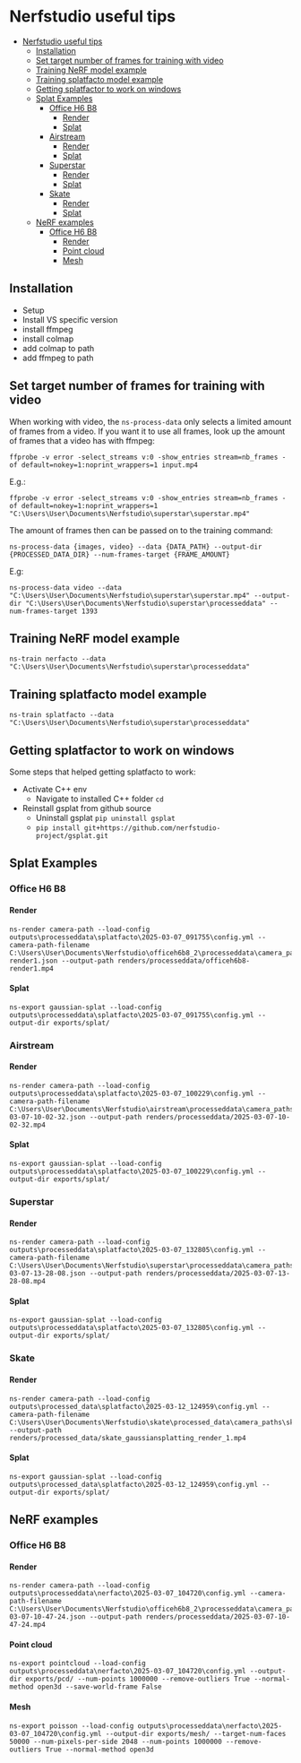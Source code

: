 # Nerfstudio useful tips

- [Nerfstudio useful tips](#nerfstudio-useful-tips)
  - [Installation](#installation)
  - [Set target number of frames for training with video](#set-target-number-of-frames-for-training-with-video)
  - [Training NeRF model example](#training-nerf-model-example)
  - [Training splatfacto model example](#training-splatfacto-model-example)
  - [Getting splatfactor to work on windows](#getting-splatfactor-to-work-on-windows)
  - [Splat Examples](#splat-examples)
    - [Office H6 B8](#office-h6-b8)
      - [Render](#render)
      - [Splat](#splat)
    - [Airstream](#airstream)
      - [Render](#render-1)
      - [Splat](#splat-1)
    - [Superstar](#superstar)
      - [Render](#render-2)
      - [Splat](#splat-2)
    - [Skate](#skate)
      - [Render](#render-3)
      - [Splat](#splat-3)
  - [NeRF examples](#nerf-examples)
    - [Office H6 B8](#office-h6-b8-1)
      - [Render](#render-4)
      - [Point cloud](#point-cloud)
      - [Mesh](#mesh)


## Installation

- Setup
- Install VS specific version
- install ffmpeg
- install colmap
- add colmap to path
- add ffmpeg to path

## Set target number of frames for training with video

When working with video, the `ns-process-data` only selects a limited amount of frames from a video. If you want it to use all frames, look up the amount of frames that a video has with ffmpeg:

```
ffprobe -v error -select_streams v:0 -show_entries stream=nb_frames -of default=nokey=1:noprint_wrappers=1 input.mp4
```

E.g.:

```
ffprobe -v error -select_streams v:0 -show_entries stream=nb_frames -of default=nokey=1:noprint_wrappers=1 "C:\Users\User\Documents\Nerfstudio\superstar\superstar.mp4"
```

The amount of frames then can be passed on to the training command:

```
ns-process-data {images, video} --data {DATA_PATH} --output-dir {PROCESSED_DATA_DIR} --num-frames-target {FRAME_AMOUNT}
```

E.g:

```
ns-process-data video --data "C:\Users\User\Documents\Nerfstudio\superstar\superstar.mp4" --output-dir "C:\Users\User\Documents\Nerfstudio\superstar\processeddata" --num-frames-target 1393
```

## Training NeRF model example

```
ns-train nerfacto --data "C:\Users\User\Documents\Nerfstudio\superstar\processeddata" 
```

## Training splatfacto model example

```
ns-train splatfacto --data "C:\Users\User\Documents\Nerfstudio\superstar\processeddata" 
```

## Getting splatfactor to work on windows

Some steps that helped getting splatfacto to work:
- Activate C++ env
  - Navigate to installed C++ folder `cd `
- Reinstall gsplat from github source
  - Uninstall gsplat `pip uninstall gsplat`
  - `pip install git+https://github.com/nerfstudio-project/gsplat.git`

## Splat Examples

### Office H6 B8

#### Render

```
ns-render camera-path --load-config outputs\processeddata\splatfacto\2025-03-07_091755\config.yml --camera-path-filename C:\Users\User\Documents\Nerfstudio\officeh6b8_2\processeddata\camera_paths\officeh6b8-render1.json --output-path renders/processeddata/officeh6b8-render1.mp4
```

#### Splat

```
ns-export gaussian-splat --load-config outputs\processeddata\splatfacto\2025-03-07_091755\config.yml --output-dir exports/splat/ 
```

### Airstream

#### Render

```
ns-render camera-path --load-config outputs\processeddata\splatfacto\2025-03-07_100229\config.yml --camera-path-filename C:\Users\User\Documents\Nerfstudio\airstream\processeddata\camera_paths\2025-03-07-10-02-32.json --output-path renders/processeddata/2025-03-07-10-02-32.mp4
```

#### Splat

```
ns-export gaussian-splat --load-config outputs\processeddata\splatfacto\2025-03-07_100229\config.yml --output-dir exports/splat/ 
```

### Superstar

#### Render

```
ns-render camera-path --load-config outputs\processeddata\splatfacto\2025-03-07_132805\config.yml --camera-path-filename C:\Users\User\Documents\Nerfstudio\superstar\processeddata\camera_paths\2025-03-07-13-28-08.json --output-path renders/processeddata/2025-03-07-13-28-08.mp4
```

#### Splat

```
ns-export gaussian-splat --load-config outputs\processeddata\splatfacto\2025-03-07_132805\config.yml --output-dir exports/splat/ 
```

### Skate

#### Render

```
ns-render camera-path --load-config outputs\processed_data\splatfacto\2025-03-12_124959\config.yml --camera-path-filename C:\Users\User\Documents\Nerfstudio\skate\processed_data\camera_paths\skate_gaussiansplatting_render_1.json --output-path renders/processed_data/skate_gaussiansplatting_render_1.mp4
```

#### Splat

```
ns-export gaussian-splat --load-config outputs\processed_data\splatfacto\2025-03-12_124959\config.yml --output-dir exports/splat/ 
```

## NeRF examples

### Office H6 B8

#### Render

```
ns-render camera-path --load-config outputs\processeddata\nerfacto\2025-03-07_104720\config.yml --camera-path-filename C:\Users\User\Documents\Nerfstudio\officeh6b8_2\processeddata\camera_paths\2025-03-07-10-47-24.json --output-path renders/processeddata/2025-03-07-10-47-24.mp4
```

#### Point cloud

```
ns-export pointcloud --load-config outputs\processeddata\nerfacto\2025-03-07_104720\config.yml --output-dir exports/pcd/ --num-points 1000000 --remove-outliers True --normal-method open3d --save-world-frame False 
```

#### Mesh

```
ns-export poisson --load-config outputs\processeddata\nerfacto\2025-03-07_104720\config.yml --output-dir exports/mesh/ --target-num-faces 50000 --num-pixels-per-side 2048 --num-points 1000000 --remove-outliers True --normal-method open3d 
```